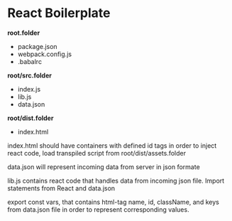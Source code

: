 <h1>React Boilerplate</h1>

<div>
  <strong>root.folder</strong>
<ul>
  <li>package.json</li>
  <li>webpack.config.js</li>
  <li>.babalrc</li>
</ul>
</div>

<div>
  <strong>root/src.folder</strong>
  <ul>
  <li>index.js</li>
  <li>lib.js</li>
  <li>data.json</li>
</ul>
</div>

<div>
  <strong>root/dist.folder</strong>
  <ul>
  <li>index.html</li>
</ul>
</div>

<div>
<p>index.html should have containers with defined id tags in order to inject react code, load transpiled script from root/dist/assets.folder</p>
<p>data.json will represent incoming data from server in json formate</p>
<p>lib.js contains react code that handles data from incoming json file. Import statements from React and data.json</p>
<p>export const vars, that contains html-tag name, id, className, and keys from data.json file in order to represent corresponding values.</p>
</div>
